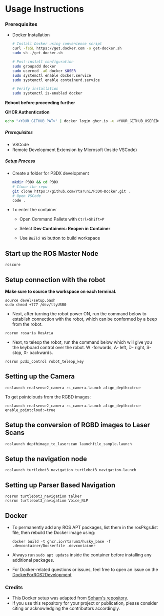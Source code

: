 # Usage Instructions

### Prerequisites

- Docker Installation
  ```bash
  # Install Docker using convenience script
  curl -fsSL https://get.docker.com -o get-docker.sh
  sudo sh ./get-docker.sh

  # Post-install configuration
  sudo groupadd docker
  sudo usermod -aG docker $USER
  sudo systemctl enable docker.service
  sudo systemctl enable containerd.service

  # Verify installation
  sudo systemctl is-enabled docker
  ```

 **Reboot before proceeding further**

**GHCR Authentication** 
  ```bash
  echo "<YOUR_GITHUB_PAT>" | docker login ghcr.io -u <YOUR_GITHUB_USERID> --password-stdin
  ```

##### Prerequisites
- VSCode
- Remote Development Extension by Microsoft (Inside VSCode)
  
##### Setup Process
- Create a folder for P3DX development
    ```bash 
    mkdir P3DX && cd P3DX
    # Clone the repo 
    git clone https://github.com/rtarun1/P3DX-Docker.git .
    # Open VSCode 
    code .
    ```
- To enter the container
    - Open Command Pallete with `Ctrl+Shift+P`
    - Select **Dev Containers: Reopen in Container**

    - Use `Build WS` button to build workspace
    

## Start up the ROS Master Node

```
roscore
```

## Setup connection with the robot

**Make sure to source the workspace on each terminal.**

```
source devel/setup.bash
sudo chmod +777 /dev/ttyUSB0
```

- Next, after turning the robot power ON, run the command below to establish connection with the robot, which can be conformed by a beep from the robot.
```
rosrun rosaria RosAria
```
- Next, to teleop the robot, run the command below which will give you the keyboard control over the robot. W -forwards, A- left, D- right, S- stop, X- backwards.
```
rosrun p3dx_control robot_teleop_key 
```

## Setting up the Camera

```
roslaunch realsense2_camera rs_camera.launch align_depth:=true
```

To get pointclouds from the RGBD images:

```
roslaunch realsense2_camera rs_camera.launch align_depth:=true enable_pointcloud:=true
```

## Setup the conversion of RGBD images to Laser Scans

```
roslaunch depthimage_to_laserscan launchfile_sample.launch
```

## Setup the navigation node

```
roslaunch turtlebot3_navigation turtlebot3_navigation.launch
```

## Setting up Parser Based Navigation

```
rosrun turtlebot3_navigation talker
rosrun turtlebot3_navigation Voice_NLP
```

## Docker

- To permanently add any ROS APT packages, list them in the rosPkgs.list file, then rebuild the Docker image using:
   ```
   docker build -t ghcr.io/rtarun1/husky_base -f .devcontainer/Dockerfile .devcontainer
   ```
- Always run ```sudo apt update``` inside the container before installing any additional packages.
  
- For Docker-related questions or issues, feel free to open an issue on the [DockerForROS2Development](https://github.com/soham2560/DockerForROS2Development.git)


### Credits

- This Docker setup was adapted from [Soham's repository](https://github.com/soham2560/DockerForROS2Development.git).
- If you use this repository for your project or publication, please consider citing or acknowledging the contributors accordingly.
